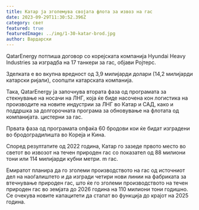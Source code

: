 ```yaml
---
title: Катар ја зголемува својата флота за извоз на гас
date: 2023-09-29T11:30:52.396Z
category: свет
featured: true
featuredImage: ../img/1-30-katar-brod.jpg
author: Вардарски
---
```

QatarEnergy потпиша договор со корејската компанија Hyundai Heavy Industries за изградба на 17 танкери за гас, објави Ројтерс.

Зделката е во вкупна вредност од 3,9 милијарди долари (14,2 милијарди катарски ријали), соопшти катарската компанија.

Така, QatarEnergy ја започнува втората фаза од програмата за стекнување на носачи на ЛНГ, која ќе биде насочена кон логистика на производите на новите индустрии за ЛНГ во Катар и САД, како и поддршка за долгорочната програма за обновување на флотата од компанијата. цистерни за гас.

Првата фаза од програмата опфаќа 60 бродови кои ќе бидат изградени во бродоградилишта во Кореја и Кина.

Според резултатите од 2022 година, Катар го зазеде првото место во светот во извозот на течен природен гас со показател од 88 милиони тони или 114 милијарди кубни метри. m гас.

Емиратот планира да го зголеми производството на гас од источниот дел на наоѓалиштето и да изгради четири нови линии на фабриката за втечнување природен гас, што ќе го зголеми производството на течен природен гас во земјата до 2026 година на 110 милиони тони годишно. Се очекува новите капацитети да стапат во функција до крајот на 2025 година.